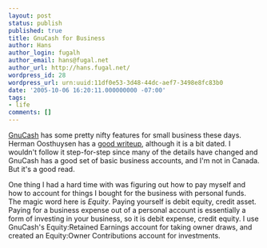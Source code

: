 ```yaml
---
layout: post
status: publish
published: true
title: GnuCash for Business
author: Hans
author_login: fugalh
author_email: hans@fugal.net
author_url: http://hans.fugal.net/
wordpress_id: 28
wordpress_url: urn:uuid:11df0e53-3d48-44dc-aef7-3498e8fc83b0
date: '2005-10-06 16:20:11.000000000 -07:00'
tags:
- life
comments: []
---
```

<p><a href="http://gnucash.org/">GnuCash</a> has some pretty nifty features for small
business these days. Herman Oosthuysen has a <a href="http://linas.org/mirrors/www.aerospacesoftware.com/2003.06.21/GNU_Cash_for_Business_users_Howto_Guide.html">good
writeup</a>,
although it is a bit dated. I wouldn't follow it step-for-step since many of
the details have changed and GnuCash has a good set of basic business accounts,
and I'm not in Canada. But it's a good read.</p>

<p>One thing I had a hard time with was figuring out how to pay myself and how to
account for things I bought for the business with personal funds. The magic
word here is <em>Equity</em>. Paying yourself is debit equity, credit asset. Paying
for a business expense out of a personal account is essentially a form of
investing in your business, so it is debit expense, credit equity. I use
GnuCash's Equity:Retained Earnings account for taking owner draws, and created
an Equity:Owner Contributions account for investments.</p>
